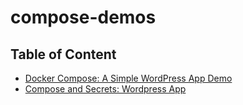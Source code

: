 # compose-demos


## Table of Content

- [Docker Compose: A Simple WordPress App Demo](https://github.com/ajeetraina/compose-demos/blob/main/wordpress/README.md)
- [Compose and Secrets: Wordpress App](https://github.com/ajeetraina/compose-demos/tree/main/wordpress/secrets/README.md)
